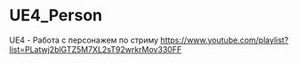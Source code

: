 # UE4_Person
UE4 - Работа с персонажем по стриму https://www.youtube.com/playlist?list=PLatwj2blGTZ5M7XL2sT92wrkrMov330FF
